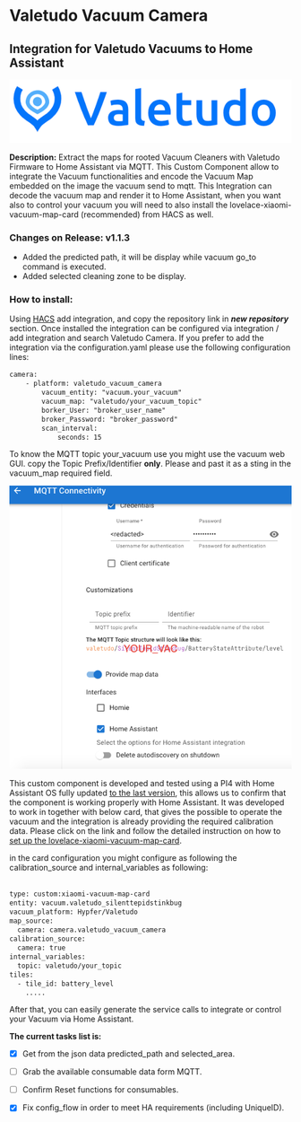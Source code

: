 # Valetudo Vacuum Camera
## Integration for Valetudo Vacuums to Home Assistant
<div align="center">
    <a href="https://valetudo.cloud/pages/general/newcomer-guide.html">
    <img src="images/img_1.png">
    </a>
</div>

**Description:**
Extract the maps for rooted Vacuum Cleaners with Valetudo Firmware to Home Assistant via MQTT.
This Custom Component allow to integrate the Vacuum functionalities and encode the Vacuum Map embedded on the image the vacuum send to mqtt.
This Integration can decode the vacuum map and render it to Home Assistant, when you want also to control your vacuum you will need to also install the lovelace-xiaomi-vacuum-map-card (recommended) from HACS as well.

### Changes on Release: v1.1.3
- Added the predicted path, it will be display while vacuum go_to command is executed.
- Added selected cleaning zone to be display.


### How to install:
Using [HACS](https://hacs.xyz/) add integration, and copy the repository link in ***new repository*** section.
Once installed the integration can be configured via integration / add integration and search Valetudo Camera.
If you prefer to add the integration via the configuration.yaml please use the following configuration lines:


```
camera:
    - platform: valetudo_vacuum_camera
        vacuum_entity: "vacuum.your_vacuum"
        vacuum_map: "valetudo/your_vacuum_topic"
        borker_User: "broker_user_name"
        broker_Password: "broker_password"
        scan_interval:
            seconds: 15
```

To know the MQTT topic your_vacuum use you might use the vacuum web GUI.
copy the Topic Prefix/Identifier **only**. Please and past it as a sting in the
vacuum_map required field.

<div align="center">
  <img src="images/img.png" alt="Valetudo Connections Setting Menu">
</div>

This custom component is developed and tested using a PI4 with Home Assistant OS fully updated [to the last version](https://www.home-assistant.io/faq/release/), this allows
us to confirm that the component is working properly with Home Assistant.
It was developed to work in together with below card, that gives the possible to operate the vacuum and the integration is
already providing the required calibration data. Please click on
the link and follow the detailed instruction on how to [set up the lovelace-xiaomi-vacuum-map-card](
https://github.com/PiotrMachowski/lovelace-xiaomi-vacuum-map-card/tree/master).


in the card configuration you might configure as following the
calibration_source and internal_variables as following:
```

type: custom:xiaomi-vacuum-map-card
entity: vacuum.valetudo_silenttepidstinkbug
vacuum_platform: Hypfer/Valetudo
map_source:
  camera: camera.valetudo_vacuum_camera
calibration_source:
  camera: true
internal_variables:
  topic: valetudo/your_topic
tiles:
  - tile_id: battery_level
    .....

```

After that, you can easily generate the service calls to integrate or control
your Vacuum via Home Assistant.

**The current tasks list is:**
- [x] Get from the json data predicted_path and selected_area.
- [ ] Grab the available consumable data form MQTT.
- [ ] Confirm Reset functions for consumables.
- [x] Fix config_flow in order to meet HA requirements (including UniqueID).


